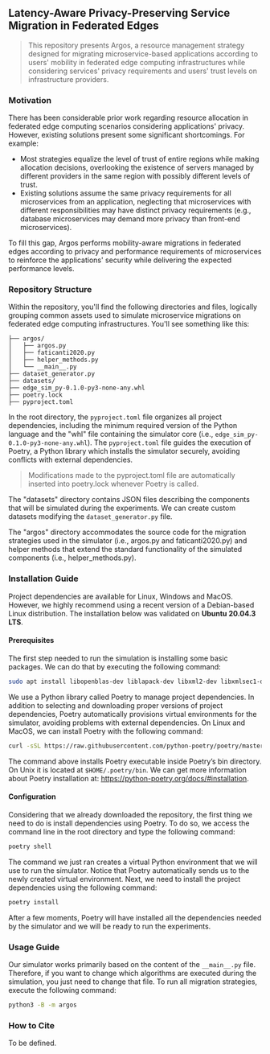 ## Latency-Aware Privacy-Preserving Service Migration in Federated Edges

> This repository presents Argos, a resource management strategy designed for migrating microservice-based applications according to users' mobility in federated edge computing infrastructures while considering services' privacy requirements and users' trust levels on infrastructure providers.


### Motivation

There has been considerable prior work regarding resource allocation in federated edge computing scenarios considering applications' privacy. However, existing solutions present some significant shortcomings. For example:

- Most strategies equalize the level of trust of entire regions while making allocation decisions, overlooking the existence of servers managed by different providers in the same region with possibly different levels of trust.
- Existing solutions assume the same privacy requirements for all microservices from an application, neglecting that microservices with different responsibilities may have distinct privacy requirements (e.g., database microservices may demand more privacy than front-end microservices).

To fill this gap, Argos performs mobility-aware migrations in federated edges according to privacy and performance requirements of microservices to reinforce the applications' security while delivering the expected performance levels.

### Repository Structure

Within the repository, you'll find the following directories and files, logically grouping common assets used to simulate microservice migrations on federated edge computing infrastructures. You'll see something like this:

```
├── argos/
│   ├── argos.py
│   ├── faticanti2020.py
│   ├── helper_methods.py
│   └── __main__.py
├── dataset_generator.py
├── datasets/
├── edge_sim_py-0.1.0-py3-none-any.whl
├── poetry.lock
├── pyproject.toml
```

In the root directory, the `pyproject.toml` file organizes all project dependencies, including the minimum required version of the Python language and the "whl" file containing the simulator core (i.e., `edge_sim_py-0.1.0-py3-none-any.whl`). The `pyproject.toml` file guides the execution of Poetry, a Python library which installs the simulator securely, avoiding conflicts with external dependencies.

> Modifications made to the pyproject.toml file are automatically inserted into poetry.lock whenever Poetry is called.

The "datasets" directory contains JSON files describing the components that will be simulated during the experiments. We can create custom datasets modifying the `dataset_generator.py` file.

The "argos" directory accommodates the source code for the migration strategies used in the simulator (i.e., argos.py and faticanti2020.py) and helper methods that extend the standard functionality of the simulated components (i.e., helper_methods.py). 



### Installation Guide

Project dependencies are available for Linux, Windows and MacOS. However, we highly recommend using a recent version of a Debian-based Linux distribution. The installation below was validated on **Ubuntu 20.04.3 LTS**.

#### Prerequisites

The first step needed to run the simulation is installing some basic packages. We can do that by executing the following command:

```bash
sudo apt install libopenblas-dev liblapack-dev libxml2-dev libxmlsec1-dev
```

We use a Python library called Poetry to manage project dependencies. In addition to selecting and downloading proper versions of project dependencies, Poetry automatically provisions virtual environments for the simulator, avoiding problems with external dependencies. On Linux and MacOS, we can install Poetry with the following command:

```bash
curl -sSL https://raw.githubusercontent.com/python-poetry/poetry/master/get-poetry.py | python -
```

The command above installs Poetry executable inside Poetry’s bin directory. On Unix it is located at `$HOME/.poetry/bin`. We can get more information about Poetry installation at: https://python-poetry.org/docs/#installation.

#### Configuration

Considering that we already downloaded the repository, the first thing we need to do is install dependencies using Poetry. To do so, we access the command line in the root directory and type the following command:

```bash
poetry shell
```

The command we just ran creates a virtual Python environment that we will use to run the simulator. Notice that Poetry automatically sends us to the newly created virtual environment. Next, we need to install the project dependencies using the following command:

```bash
poetry install
```

After a few moments, Poetry will have installed all the dependencies needed by the simulator and we will be ready to run the experiments.

### Usage Guide

Our simulator works primarily based on the content of the `__main__.py` file. Therefore, if you want to change which algorithms are executed during the simulation, you just need to change that file. To run all migration strategies, execute the following command:

```bash
python3 -B -m argos
```

### How to Cite

To be defined.
